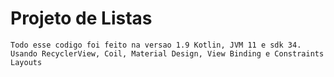 # Projeto de Listas
```
Todo esse codigo foi feito na versao 1.9 Kotlin, JVM 11 e sdk 34.
Usando RecyclerView, Coil, Material Design, View Binding e Constraints Layouts

```
